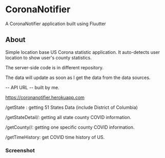 # CoronaNotifier

A CoronaNotifier application built using Fluutter

## About

Simple location base US Corona statistic application. It auto-detects user location to show user's county statistics.

The server-side code is in different repository.

The data will update as soon as I get the data from the data sources.

-- API URL -- built by me.

https://coronanotifier.herokuapp.com

/getState : getting 51 States Data (include District of Columbia)

/getStateDetail/<stateName>: getting all state county COVID information.

/getCounty/<stateName>/<countyName>: getting one specific county COVID information.

/getTimeHistory: get COVID time history of US.


### Screenshot

 
